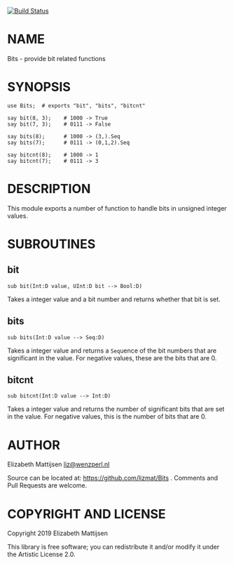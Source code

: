 [![Build Status](https://travis-ci.org/lizmat/Bits.svg?branch=master)](https://travis-ci.org/lizmat/Bits)

NAME
====

Bits - provide bit related functions

SYNOPSIS
========

    use Bits;  # exports "bit", "bits", "bitcnt"

    say bit(8, 3);    # 1000 -> True
    say bit(7, 3);    # 0111 -> False

    say bits(8);      # 1000 -> (3,).Seq
    say bits(7);      # 0111 -> (0,1,2).Seq

    say bitcnt(8);    # 1000 -> 1
    say bitcnt(7);    # 0111 -> 3

DESCRIPTION
===========

This module exports a number of function to handle bits in unsigned integer values.

SUBROUTINES
===========

bit
---

    sub bit(Int:D value, UInt:D bit --> Bool:D)

Takes a integer value and a bit number and returns whether that bit is set.

bits
----

    sub bits(Int:D value --> Seq:D)

Takes a integer value and returns a `Seq`uence of the bit numbers that are significant in the value. For negative values, these are the bits that are 0.

bitcnt
------

    sub bitcnt(Int:D value --> Int:D)

Takes a integer value and returns the number of significant bits that are set in the value. For negative values, this is the number of bits that are 0.

AUTHOR
======

Elizabeth Mattijsen <liz@wenzperl.nl>

Source can be located at: https://github.com/lizmat/Bits . Comments and Pull Requests are welcome.

COPYRIGHT AND LICENSE
=====================

Copyright 2019 Elizabeth Mattijsen

This library is free software; you can redistribute it and/or modify it under the Artistic License 2.0.

